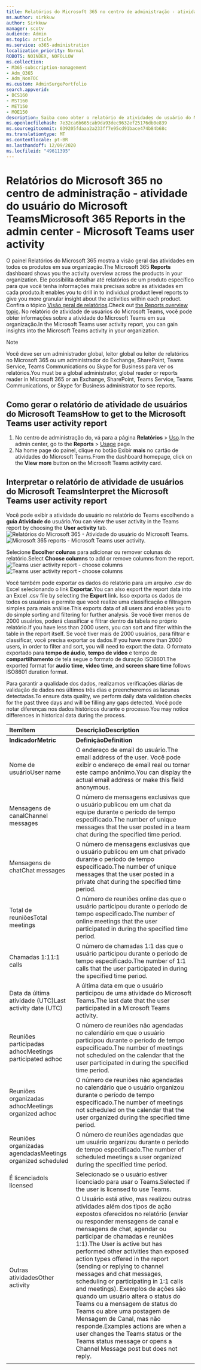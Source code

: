 ```yaml
---
title: Relatórios do Microsoft 365 no centro de administração - atividade do usuário do Microsoft Teams
ms.author: sirkkuw
author: Sirkkuw
manager: scotv
audience: Admin
ms.topic: article
ms.service: o365-administration
localization_priority: Normal
ROBOTS: NOINDEX, NOFOLLOW
ms.collection:
- M365-subscription-management
- Adm_O365
- Adm_NonTOC
ms.custom: AdminSurgePortfolio
search.appverid:
- BCS160
- MST160
- MET150
- MOE150
description: Saiba como obter o relatório de atividades do usuário do Microsoft Teams e obter informações sobre a atividade do Teams em sua organização.
ms.openlocfilehash: 7e32ca6b665cab9da93dec9632ef25176db0e839
ms.sourcegitcommit: 039205fdaaa2a233ff7e95cd91bace474b84b68c
ms.translationtype: MT
ms.contentlocale: pt-BR
ms.lasthandoff: 12/09/2020
ms.locfileid: "49611395"
---
```

# <a name="microsoft-365-reports-in-the-admin-center---microsoft-teams-user-activity"></a><span data-ttu-id="b803b-103">Relatórios do Microsoft 365 no centro de administração - atividade do usuário do Microsoft Teams</span><span class="sxs-lookup"><span data-stu-id="b803b-103">Microsoft 365 Reports in the admin center - Microsoft Teams user activity</span></span>

<span data-ttu-id="b803b-104">O painel Relatórios  do Microsoft 365 mostra a visão geral das atividades em todos os produtos em sua organização.</span><span class="sxs-lookup"><span data-stu-id="b803b-104">The Microsoft 365 **Reports** dashboard shows you the activity overview across the products in your organization.</span></span> <span data-ttu-id="b803b-105">Ele possibilita detalhar até relatórios de um produto específico para que você tenha informações mais precisas sobre as atividades em cada produto.</span><span class="sxs-lookup"><span data-stu-id="b803b-105">It enables you to drill in to individual product level reports to give you more granular insight about the activities within each product.</span></span> <span data-ttu-id="b803b-106">Confira o tópico [Visão geral de relatórios](activity-reports.md).</span><span class="sxs-lookup"><span data-stu-id="b803b-106">Check out [the Reports overview topic](activity-reports.md).</span></span> <span data-ttu-id="b803b-107">No relatório de atividade de usuários do Microsoft Teams, você pode obter informações sobre a atividade do Microsoft Teams em sua organização.</span><span class="sxs-lookup"><span data-stu-id="b803b-107">In the Microsoft Teams user activity report, you can gain insights into the Microsoft Teams activity in your organization.</span></span>
  
> [!NOTE]
> <span data-ttu-id="b803b-108">Você deve ser um administrador global, leitor global ou leitor de relatórios no Microsoft 365 ou um administrador do Exchange, SharePoint, Teams Service, Teams Communications ou Skype for Business para ver os relatórios.</span><span class="sxs-lookup"><span data-stu-id="b803b-108">You must be a global administrator, global reader or reports reader in Microsoft 365 or an Exchange, SharePoint, Teams Service, Teams Communications, or Skype for Business administrator to see reports.</span></span>  
 
## <a name="how-to-get-to-the-microsoft-teams-user-activity-report"></a><span data-ttu-id="b803b-109">Como gerar o relatório de atividade de usuários do Microsoft Teams</span><span class="sxs-lookup"><span data-stu-id="b803b-109">How to get to the Microsoft Teams user activity report</span></span>

1. <span data-ttu-id="b803b-110">No centro de administração do, vá para a página **Relatórios** \> <a href="https://go.microsoft.com/fwlink/p/?linkid=2074756" target="_blank">Uso</a>.</span><span class="sxs-lookup"><span data-stu-id="b803b-110">In the admin center, go to the **Reports** \> <a href="https://go.microsoft.com/fwlink/p/?linkid=2074756" target="_blank">Usage</a> page.</span></span>
2. <span data-ttu-id="b803b-111">Na home page do painel, clique no botão Exibir **mais** no cartão de atividades do Microsoft Teams.</span><span class="sxs-lookup"><span data-stu-id="b803b-111">From the dashboard homepage, click on the **View more** button on the Microsoft Teams activity card.</span></span>

## <a name="interpret-the-microsoft-teams-user-activity-report"></a><span data-ttu-id="b803b-112">Interpretar o relatório de atividade de usuários do Microsoft Teams</span><span class="sxs-lookup"><span data-stu-id="b803b-112">Interpret the Microsoft Teams user activity report</span></span>

<span data-ttu-id="b803b-113">Você pode exibir a atividade do usuário no relatório do Teams escolhendo a **guia Atividade do** usuário.</span><span class="sxs-lookup"><span data-stu-id="b803b-113">You can view the user activity in the Teams report by choosing the **User activity** tab.</span></span> <br/><span data-ttu-id="b803b-114">![Relatórios do Microsoft 365 - Atividade do usuário do Microsoft Teams.](../../media/1011877f-3cf0-4417-9447-91d0b2312aab.png)</span><span class="sxs-lookup"><span data-stu-id="b803b-114">![Microsoft 365 reports - Microsoft Teams user activity.](../../media/1011877f-3cf0-4417-9447-91d0b2312aab.png)</span></span>

<span data-ttu-id="b803b-115">Selecione **Escolher colunas** para adicionar ou remover colunas do relatório.</span><span class="sxs-lookup"><span data-stu-id="b803b-115">Select **Choose columns** to add or remove columns from the report.</span></span>  <br/> <span data-ttu-id="b803b-116">![Teams user activity report - choose columns](../../media/a1513028-cf09-4186-93a6-8a203cd22475.png)</span><span class="sxs-lookup"><span data-stu-id="b803b-116">![Teams user activity report - choose columns](../../media/a1513028-cf09-4186-93a6-8a203cd22475.png)</span></span>

<span data-ttu-id="b803b-117">Você também pode exportar os dados do relatório para um arquivo .csv do Excel selecionando o link **Exportar.**</span><span class="sxs-lookup"><span data-stu-id="b803b-117">You can also export the report data into an Excel .csv file by selecting the **Export** link.</span></span> <span data-ttu-id="b803b-118">Isso exporta os dados de todos os usuários e permite que você realize uma classificação e filtragem simples para mais análise.</span><span class="sxs-lookup"><span data-stu-id="b803b-118">This exports data of all users and enables you to do simple sorting and filtering for further analysis.</span></span> <span data-ttu-id="b803b-119">Se você tiver menos de 2000 usuários, poderá classificar e filtrar dentro da tabela no próprio relatório.</span><span class="sxs-lookup"><span data-stu-id="b803b-119">If you have less than 2000 users, you can sort and filter within the table in the report itself.</span></span> <span data-ttu-id="b803b-120">Se você tiver mais de 2000 usuários, para filtrar e classificar, você precisa exportar os dados.</span><span class="sxs-lookup"><span data-stu-id="b803b-120">If you have more than 2000 users, in order to filter and sort, you will need to export the data.</span></span> <span data-ttu-id="b803b-121">O formato exportado para **tempo de áudio,** **tempo de vídeo** e tempo de **compartilhamento** de tela segue o formato de duração ISO8601.</span><span class="sxs-lookup"><span data-stu-id="b803b-121">The exported format for **audio time**, **video time**, and **screen share time** follows ISO8601 duration format.</span></span>

<span data-ttu-id="b803b-122">Para garantir a qualidade dos dados, realizamos verificações diárias de validação de dados nos últimos três dias e preencheremos as lacunas detectadas.</span><span class="sxs-lookup"><span data-stu-id="b803b-122">To ensure data quality, we perform daily data validation checks for the past three days and will be filling any gaps detected.</span></span> <span data-ttu-id="b803b-123">Você pode notar diferenças nos dados históricos durante o processo.</span><span class="sxs-lookup"><span data-stu-id="b803b-123">You may notice differences in historical data during the process.</span></span>

|<span data-ttu-id="b803b-124">Item</span><span class="sxs-lookup"><span data-stu-id="b803b-124">Item</span></span>|<span data-ttu-id="b803b-125">Descrição</span><span class="sxs-lookup"><span data-stu-id="b803b-125">Description</span></span>|
|:-----|:-----|
|<span data-ttu-id="b803b-126">**Indicador**</span><span class="sxs-lookup"><span data-stu-id="b803b-126">**Metric**</span></span>|<span data-ttu-id="b803b-127">**Definição**</span><span class="sxs-lookup"><span data-stu-id="b803b-127">**Definition**</span></span>|
|<span data-ttu-id="b803b-128">Nome de usuário</span><span class="sxs-lookup"><span data-stu-id="b803b-128">User name</span></span>  <br/> |<span data-ttu-id="b803b-129">O endereço de email do usuário.</span><span class="sxs-lookup"><span data-stu-id="b803b-129">The email address of the user.</span></span> <span data-ttu-id="b803b-130">Você pode exibir o endereço de email real ou tornar este campo anônimo.</span><span class="sxs-lookup"><span data-stu-id="b803b-130">You can display the actual email address or make this field anonymous.</span></span>   <br/> |
|<span data-ttu-id="b803b-131">Mensagens de canal</span><span class="sxs-lookup"><span data-stu-id="b803b-131">Channel messages</span></span>   <br/> |<span data-ttu-id="b803b-132">O número de mensagens exclusivas que o usuário publicou em um chat da equipe durante o período de tempo especificado.</span><span class="sxs-lookup"><span data-stu-id="b803b-132">The number of unique messages that the user posted in a team chat during the specified time period.</span></span>  <br/> |
|<span data-ttu-id="b803b-133">Mensagens de chat</span><span class="sxs-lookup"><span data-stu-id="b803b-133">Chat messages</span></span>   <br/> |<span data-ttu-id="b803b-134">O número de mensagens exclusivas que o usuário publicou em um chat privado durante o período de tempo especificado.</span><span class="sxs-lookup"><span data-stu-id="b803b-134">The number of unique messages that the user posted in a private chat during the specified time period.</span></span>  <br/> |
|<span data-ttu-id="b803b-135">Total de reuniões</span><span class="sxs-lookup"><span data-stu-id="b803b-135">Total meetings</span></span>   <br/> |<span data-ttu-id="b803b-136">O número de reuniões online das que o usuário participou durante o período de tempo especificado.</span><span class="sxs-lookup"><span data-stu-id="b803b-136">The number of online meetings that the user participated in during the specified time period.</span></span>  <br/> |
|<span data-ttu-id="b803b-137">Chamadas 1:1</span><span class="sxs-lookup"><span data-stu-id="b803b-137">1:1 calls</span></span>   <br/> | <span data-ttu-id="b803b-138">O número de chamadas 1:1 das que o usuário participou durante o período de tempo especificado.</span><span class="sxs-lookup"><span data-stu-id="b803b-138">The number of 1:1 calls that the user participated in during the specified time period.</span></span>  <br/> |
|<span data-ttu-id="b803b-139">Data da última atividade (UTC)</span><span class="sxs-lookup"><span data-stu-id="b803b-139">Last activity date (UTC)</span></span>  <br/> |<span data-ttu-id="b803b-140">A última data em que o usuário participou de uma atividade do Microsoft Teams.</span><span class="sxs-lookup"><span data-stu-id="b803b-140">The last date that the user participated in a Microsoft Teams activity.</span></span><br/> |
|<span data-ttu-id="b803b-141">Reuniões participadas adhoc</span><span class="sxs-lookup"><span data-stu-id="b803b-141">Meetings participated adhoc</span></span>   <br/> | <span data-ttu-id="b803b-142">O número de reuniões não agendadas no calendário em que o usuário participou durante o período de tempo especificado.</span><span class="sxs-lookup"><span data-stu-id="b803b-142">The number of meetings not scheduled on the calendar that the user participated in during the specified time period.</span></span>  <br/> |
|<span data-ttu-id="b803b-143">Reuniões organizadas adhoc</span><span class="sxs-lookup"><span data-stu-id="b803b-143">Meetings organized adhoc</span></span> <br/> |<span data-ttu-id="b803b-144">O número de reuniões não agendadas no calendário que o usuário organizou durante o período de tempo especificado.</span><span class="sxs-lookup"><span data-stu-id="b803b-144">The number of meetings not scheduled on the calendar that the user organized during the specified time period.</span></span> <br/>|
|<span data-ttu-id="b803b-145">Reuniões organizadas agendadas</span><span class="sxs-lookup"><span data-stu-id="b803b-145">Meetings organized scheduled</span></span>  <br/> |<span data-ttu-id="b803b-146">O número de reuniões agendadas que um usuário organizou durante o período de tempo especificado.</span><span class="sxs-lookup"><span data-stu-id="b803b-146">The number of scheduled meetings  a user organized during the specified time period.</span></span>  <br/> |
|<span data-ttu-id="b803b-147">É licenciado</span><span class="sxs-lookup"><span data-stu-id="b803b-147">Is licensed</span></span> |<span data-ttu-id="b803b-148">Selecionado se o usuário estiver licenciado para usar o Teams.</span><span class="sxs-lookup"><span data-stu-id="b803b-148">Selected if the user is licensed to use Teams.</span></span>|
|<span data-ttu-id="b803b-149">Outras atividades</span><span class="sxs-lookup"><span data-stu-id="b803b-149">Other activity</span></span>|<span data-ttu-id="b803b-150">O Usuário está ativo, mas realizou outras atividades além dos tipos de ação expostos oferecidos no relatório (enviar ou responder mensagens de canal e mensagens de chat, agendar ou participar de chamadas e reuniões 1:1).</span><span class="sxs-lookup"><span data-stu-id="b803b-150">The User is active but has performed other activities than exposed action types offered in the report (sending or replying to channel messages and chat messages, scheduling or participating in 1:1 calls and meetings).</span></span> <span data-ttu-id="b803b-151">Exemplos de ações são quando um usuário altera o status do Teams ou a mensagem de status do Teams ou abre uma postagem de Mensagem de Canal, mas não responde.</span><span class="sxs-lookup"><span data-stu-id="b803b-151">Examples actions are when a user changes the Teams status or the Teams status message or opens a Channel Message post but does not reply.</span></span> |
|||